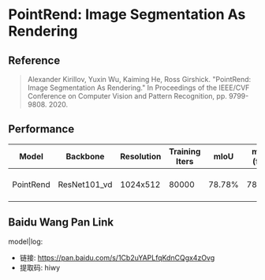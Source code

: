 # PointRend: Image Segmentation As Rendering

## Reference

> Alexander Kirillov, Yuxin Wu, Kaiming He, Ross Girshick. "PointRend: Image Segmentation As Rendering." In Proceedings of the IEEE/CVF Conference on Computer Vision and Pattern Recognition, pp. 9799-9808. 2020.

## Performance

| Model | Backbone | Resolution | Training Iters | mIoU | mIoU (flip) | mIoU (ms+flip) | Links |
|-|-|-|-|-|-|-|-|
|PointRend|ResNet101_vd|1024x512|80000|78.78%|78.91%|79.20%|[model]() \| [log]() \| [vdl]() |


## Baidu Wang Pan Link
model|log:
- 链接: https://pan.baidu.com/s/1Cb2uYAPLfqKdnCQgx4zOvg 
- 提取码: hiwy